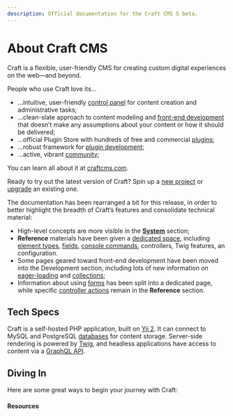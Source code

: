 ```yaml
---
description: Official documentation for the Craft CMS 5 beta.
---
```


# About Craft CMS

Craft is a flexible, user-friendly CMS for creating custom digital experiences on the web—and beyond.

People who use Craft love its…

- …intuitive, user-friendly [control panel](system/control-panel.md) for content creation and administrative tasks;
- …clean-slate approach to content modeling and [front-end development](development/README.md) that doesn’t make any assumptions about your content or how it should be delivered;
- …official Plugin Store with hundreds of free and commercial [plugins](https://plugins.craftcms.com/);
- …robust framework for [plugin development](extend/README.md);
- …active, vibrant [community](https://craftcms.com/community);

You can learn all about it at [craftcms.com](https://craftcms.com).

<Block label="Craft 5 Beta">

Ready to try out the latest version of Craft? Spin up a [new project](installation.md) or [upgrade](upgrade.md) an existing one.

The documentation has been rearranged a bit for this release, in order to better highlight the breadth of Craft’s features and consolidate technical material:

- High-level concepts are more visible in the [**System**](system/README.md) section;
- **Reference** materials have been given a [dedicated space](./reference/README.md), including [element types](./system/elements.md), [fields](./system/fields.md), [console commands](./reference/cli.md), controllers, Twig features, an configuration.
- Some pages geared toward front-end development have been moved into the Development section, including lots of new information on [eager-loading](./development/eager-loading.md) and [collections](./development/collections.md);
- Information about using [forms](./development/forms.md) has been split into a dedicated page, while specific [controller actions](./reference/controller-actions/README.md) remain in the **Reference** section. 

</Block>

## Tech Specs

Craft is a self-hosted PHP application, built on [Yii 2](https://www.yiiframework.com/). It can connect to MySQL and PostgreSQL [databases](reference/config/db.md) for content storage. Server-side rendering is powered by [Twig](https://twig.symfony.com), and headless applications have access to content via a [GraphQL API](development/graphql.md).

<See path="requirements.md" label="View System Requirements" description="Craft runs best on the latest PHP and MySQL or Postgres versions, but can be configured to work on most modern hosting platforms." />

## Diving In

Here are some great ways to begin your journey with Craft:

<div class="sm:flex sm:flex-wrap">
    <div class="py-1 sm:w-1/2 sm:py-0">
        <IconLink
            title="Tutorial"
            subtitle="New to Craft? This is the place to start."
            link="/getting-started-tutorial"
            icon="/docs/icons/icon-tutorial.svg"
            iconSize="large" />
    </div>
    <div class="py-1 sm:w-1/2 sm:py-0">
        <IconLink
            title="System Tour"
            subtitle="Discover all the tools at your disposal."
            link="system"
            icon="/docs/icons/icon-generic-link.svg"
            iconSize="large" />
    </div>
    <div class="py-1 sm:w-1/2 sm:py-0">
        <IconLink
            title="Content & Elements"
            subtitle="Learn about content modeling in Craft."
            link="system/elements"
            icon="/docs/icons/icon-generic-link.svg"
            iconSize="large" />
    </div>
    <div class="py-1 sm:w-1/2 sm:py-0">
        <IconLink
            title="Front-End Development"
            subtitle="Deliver your content to any screen."
            link="system/elements"
            icon="/docs/icons/icon-generic-link.svg"
            iconSize="large" />
    </div>
</div>

#### Resources

<div class="sm:flex sm:flex-wrap">
    <div class="py-1 sm:w-1/2 sm:py-0">
        <IconLink
            title="Reference"
            subtitle="Find exactly what you’re looking for."
            link="reference"
            icon="/docs/icons/icon-book.svg"
            iconSize="large" />
    </div>
    <div class="py-1 sm:w-1/2 sm:py-0">
        <IconLink
            title="Extending Craft"
            subtitle="Add radical new functionality to your site or app."
            link="extend/README.md"
            icon="/docs/icons/icon-flask.svg"
            iconSize="large" />
    </div>
</div>
